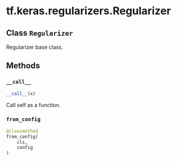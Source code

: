 <div itemscope itemtype="http://developers.google.com/ReferenceObject">
<meta itemprop="name" content="tf.keras.regularizers.Regularizer" />
<meta itemprop="path" content="Stable" />
<meta itemprop="property" content="__call__"/>
<meta itemprop="property" content="from_config"/>
</div>

# tf.keras.regularizers.Regularizer

## Class `Regularizer`



Regularizer base class.
  

## Methods

<h3 id="__call__"><code>__call__</code></h3>

``` python
__call__(x)
```

Call self as a function.

<h3 id="from_config"><code>from_config</code></h3>

``` python
@classmethod
from_config(
    cls,
    config
)
```





